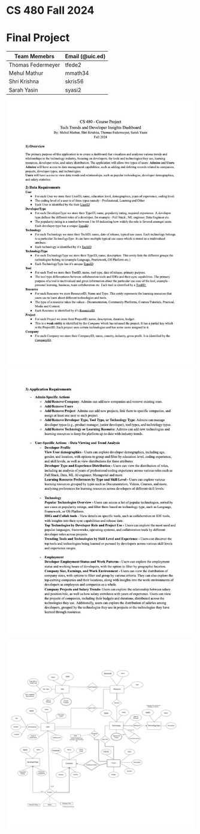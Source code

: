 # CS 480 Fall 2024 

# Final Project

| Team Memebrs | Email (@uic.ed) |
| ----------- | ----------- |
| Thomas Federmeyer | tfede2 |
| Mehul Mathur | mmath34 |
| Shri Krishna | skris56 |
| Sarah Yasin | syasi2 |

![Requirement (page 1)](./CS%20480%20Project%20Requirements1.jpg)
![Requirement (page 2)](./CS%20480%20Project%20Requirements2.jpg)

![ER](./Developer%20Survey%20-%20ER%20Diagram.png)

